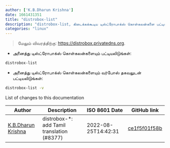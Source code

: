 ```yaml
---
author: ['K.B.Dharun Krishna']
date: 1661431351
title: "distrobox-list"
description: "distrobox-list, கிடைக்கக்கூடிய டிஸ்ட்ரோபாக்ஸ் கொள்கலன்களை பட்டியலிடுங்கள். இது அவற்றைக் கண்டறிந்து, மீதமுள்ள சாதாரண பாட்மேன் அல்லது டோக்கர் கொள்கலன்களிலிருந்து தனித்தனியாக பட்டியலிடுகிறது."
categories: "linux"
---
```

> மேலும் விவரத்திற்கு: <https://distrobox.privatedns.org>.

- அனைத்து டிஸ்ட்ரோபாக்ஸ் கொள்கலன்களையும் பட்டியலிடுங்கள்:

```bash
distrobox-list
```

- அனைத்து டிஸ்ட்ரோபாக்ஸ் கொள்கலன்களையும் வர்போஸ் தகவலுடன் பட்டியலிடுங்கள்:

```bash
distrobox-list -v
```
List of changes to this documentation


Author | Description | ISO 8601 Date | GitHub link
------|-----|-----|-----
[K.B.Dharun Krishna](mailto:kbdharunkrishna@gmail.com) | distrobox-*: add Tamil translation (#8377) | 2022-08-25T14:42:31 | [ce1f5f01f58b](https://github.com/tldr-pages/tldr/commit/ce1f5f01f58bf4f39c81855206e6525627a24cf6)

